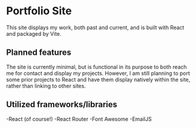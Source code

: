 # Portfolio Site

This site displays my work, both past and current, and is built with React and packaged by Vite.

## Planned features

The site is currently minimal, but is functional in its purpose to both reach me for contact and display my projects. However, I am still planning to port some prior projects to React and have them display natively within the site, rather than linking to other sites.

## Utilized frameworks/libraries

-React (of course!)
-React Router
-Font Awesome
-EmailJS
